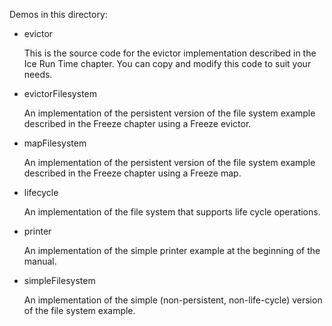 Demos in this directory:

- evictor

  This is the source code for the evictor implementation described in
  the Ice Run Time chapter. You can copy and modify this code to
  suit your needs.

- evictorFilesystem

  An implementation of the persistent version of the file system
  example described in the Freeze chapter using a Freeze evictor.

- mapFilesystem

  An implementation of the persistent version of the file system
  example described in the Freeze chapter using a Freeze map.

- lifecycle

  An implementation of the file system that supports life cycle operations.

- printer

  An implementation of the simple printer example at the beginning of
  the manual.

- simpleFilesystem

  An implementation of the simple (non-persistent, non-life-cycle)
  version of the file system example.
